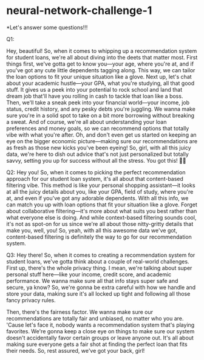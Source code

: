 # neural-network-challenge-1












*Let's answer some questions!!! 

Q1:

Hey, beautiful! So, when it comes to whipping up a recommendation system for student loans, we're all about diving into the deets that matter most. First things first, we've gotta get to know you—your age, where you're at, and if you've got any cute little dependents tagging along. This way, we can tailor the loan options to fit your unique situation like a glove. Next up, let's chat about your academic hustle—your GPA, what you're studying, all that good stuff. It gives us a peek into your potential to rock school and land that dream job that'll have you rolling in cash to tackle that loan like a boss. Then, we'll take a sneak peek into your financial world—your income, job status, credit history, and any pesky debts you're juggling. We wanna make sure you're in a solid spot to take on a bit more borrowing without breaking a sweat. And of course, we're all about understanding your loan preferences and money goals, so we can recommend options that totally vibe with what you're after. Oh, and don't even get us started on keeping an eye on the bigger economic picture—making sure our recommendations are as fresh as those new kicks you've been eyeing! So, girl, with all this juicy data, we're here to dish out advice that's not just personalized but totally savvy, setting you up for success without all the stress. You got this! 🌟💸

Q2:
Hey you! So, when it comes to picking the perfect recommendation approach for our student loan system, it's all about that content-based filtering vibe. This method is like your personal shopping assistant—it looks at all the juicy details about you, like your GPA, field of study, where you're at, and even if you've got any adorable dependents. With all this info, we can match you up with loan options that fit your situation like a glove. Forget about collaborative filtering—it's more about what suits you best rather than what everyone else is doing. And while context-based filtering sounds cool, it's not as spot-on for us since we're all about those nitty-gritty details that make you, well, you! So, yeah, with all this awesome data we've got, content-based filtering is definitely the way to go for our recommendation system.

Q3:
Hey there! So, when it comes to creating a recommendation system for student loans, we've gotta think about a couple of real-world challenges. First up, there's the whole privacy thing. I mean, we're talking about super personal stuff here—like your income, credit score, and academic performance. We wanna make sure all that info stays super safe and secure, ya know? So, we're gonna be extra careful with how we handle and store your data, making sure it's all locked up tight and following all those fancy privacy rules.

Then, there's the fairness factor. We wanna make sure our recommendations are totally fair and unbiased, no matter who you are. 'Cause let's face it, nobody wants a recommendation system that's playing favorites. We're gonna keep a close eye on things to make sure our system doesn't accidentally favor certain groups or leave anyone out. It's all about making sure everyone gets a fair shot at finding the perfect loan that fits their needs. So, rest assured, we've got your back, girl!